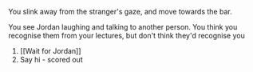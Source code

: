
You slink away from the stranger's gaze, and move towards the bar.

You see Jordan laughing and talking to another person. You think you recognise them from your lectures, but don't think they'd recognise you

1. [[Wait for Jordan]]
2. Say hi - scored out